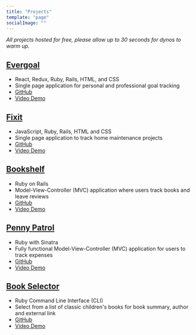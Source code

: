 ```yaml
---
title: "Projects"
template: "page"
socialImage: ""
---
```


*All projects hosted for free, please allow up to 30 seconds for dynos to warm up.*

## [Evergoal](https://my-evergoal.herokuapp.com/)
+ React, Redux, Ruby, Rails, HTML, and CSS
+ Single page application for personal and professional goal tracking
+ [GitHub](https://github.com/AnnaWijetunga/evergoal-frontend)
+ [Video Demo](https://vimeo.com/407732985)


## [Fixit]()
+ JavaScript, Ruby, Rails, HTML and CSS
+ Single page application to track home maintenance projects
+ [GitHub](https://github.com/AnnaWijetunga/fixit)
+ [Video Demo](https://vimeo.com/397505644)


## [Bookshelf](https://the-bookshelf-app.herokuapp.com/)
+ Ruby on Rails
+ Model-View-Controller (MVC) application where users track books and leave reviews
+ [GitHub](https://github.com/AnnaWijetunga/bookshelf)
+ [Video Demo](https://vimeo.com/390829692)


## [Penny Patrol](https://penny-patrol.herokuapp.com/)
+ Ruby with Sinatra
+ Fully functional Model-View-Controller (MVC) application for users to track expenses
+ [GitHub](https://github.com/AnnaWijetunga/budget)
+ [Video Demo](https://vimeo.com/386285568)


## [Book Selector]()
+ Ruby Command Line Interface (CLI)
+ Select from a list of classic children's books for book summary, author and external link
+ [GitHub](https://github.com/AnnaWijetunga/book-selector-CLI)
+ [Video Demo](https://vimeo.com/378164946)